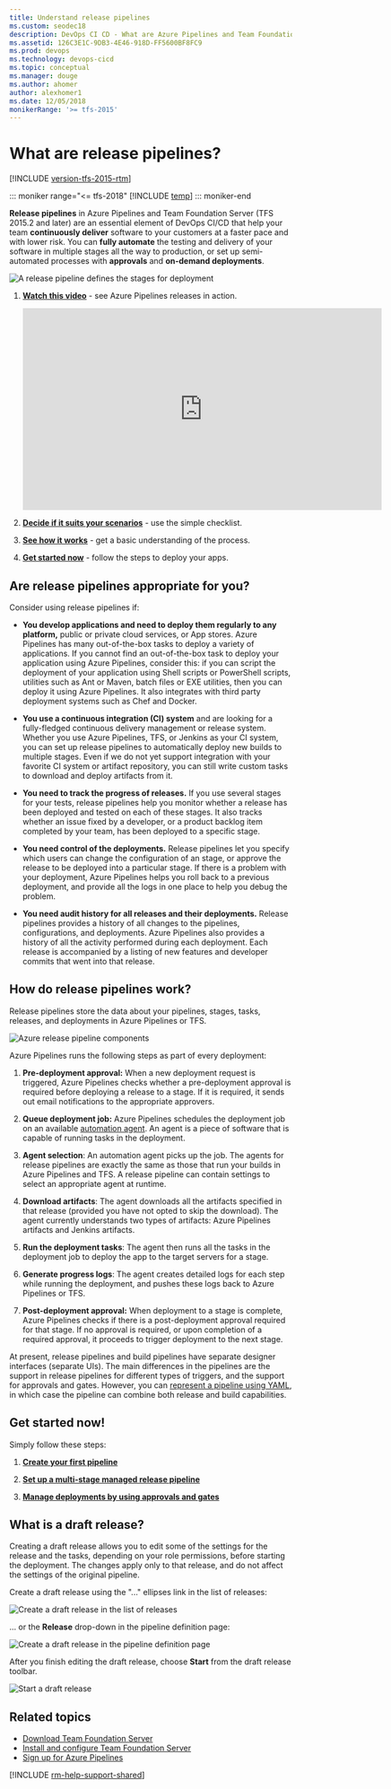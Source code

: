 ```yaml
---
title: Understand release pipelines
ms.custom: seodec18
description: DevOps CI CD - What are Azure Pipelines and Team Foundation Server (TFS) release pipelines?
ms.assetid: 126C3E1C-9DB3-4E46-918D-FF5600BF8FC9
ms.prod: devops
ms.technology: devops-cicd
ms.topic: conceptual
ms.manager: douge
ms.author: ahomer
author: alexhomer1
ms.date: 12/05/2018
monikerRange: '>= tfs-2015'
---
```


# What are release pipelines?

[!INCLUDE [version-tfs-2015-rtm](../_shared/version-tfs-2015-rtm.md)]

::: moniker range="<= tfs-2018"
[!INCLUDE [temp](../_shared/concept-rename-note.md)]
::: moniker-end

**Release pipelines** in Azure Pipelines
and Team Foundation Server (TFS 2015.2 and later) are an essential
element of DevOps CI/CD that help your team **continuously deliver** software
to your customers at a faster pace and with lower risk.
You can **fully automate** the testing and delivery of your software
in multiple stages all the way to production, or set up
semi-automated processes with **approvals** and **on-demand deployments**.

![A release pipeline defines the stages for deployment](_img/what-is-release-management/understand-rm-01.1.png)

1. **[Watch this video](https://www.youtube.com/embed/zSPuRXTeZW8)** - see Azure Pipelines releases in action.

   <iframe width="640" height="360" src="https://www.youtube.com/embed/zSPuRXTeZW8" frameborder="0" allowfullscreen="true"></iframe><p />

1. **[Decide if it suits your scenarios](#isitforyou)** - use the simple checklist.

1. **[See how it works](#howrmworks)** - get a basic understanding of the process.

1. **[Get started now](#getstartednow)** - follow the steps to deploy your apps.

<a name="isitforyou"></a>
## Are release pipelines appropriate for you?

Consider using release pipelines if:

* **You develop applications and need to deploy them regularly to any platform,**
  public or private cloud services, or App stores. Azure Pipelines
  has many out-of-the-box tasks to deploy a variety of applications. If
  you cannot find an out-of-the-box task to deploy your application
  using Azure Pipelines, consider this: if you can script the
  deployment of your application using Shell scripts or PowerShell scripts,
  utilities such as Ant or Maven, batch files or EXE utilities, then
  you can deploy it using Azure Pipelines. It also integrates with third party deployment systems
  such as Chef and Docker.

* **You use a continuous integration (CI) system**
  and are looking for a fully-fledged continuous delivery management or release
  system. Whether you use Azure Pipelines, TFS, or
  Jenkins as your CI system, you can set up release pipelines to
  automatically deploy new builds to multiple stages. Even if
  we do not yet support integration with your favorite CI system or artifact
  repository, you can still write custom tasks to download and
  deploy artifacts from it.

* **You need to track the progress of releases.**
  If you use several stages for your tests, release pipelines
  help you monitor whether a release has been deployed and tested on each
  of these stages. It also tracks whether an issue fixed
  by a developer, or a product backlog item completed by your team, has
  been deployed to a specific stage.

* **You need control of the deployments.**
  Release pipelines let you specify which users can change the
  configuration of an stage, or approve the release to be
  deployed into a particular stage. If there is a problem with
  your deployment, Azure Pipelines helps you roll back to a previous
  deployment, and provide all the logs in one place to help you debug the
  problem.

* **You need audit history for all releases and their deployments.**
  Release pipelines provides a history of all changes to the pipelines,
  configurations, and deployments. Azure Pipelines also provides a history of all the
  activity performed during each deployment. Each release is accompanied
  by a listing of new features and developer commits that went into that
  release.

<a name="howrmworks"></a>
## How do release pipelines work?

Release pipelines store the data about your pipelines,
stages, tasks, releases, and deployments in Azure Pipelines or TFS.

![Azure release pipeline components](_img/what-is-release-management/understand-rm-05.png)

Azure Pipelines runs the following steps as part of every deployment:

1. **Pre-deployment approval:** When a new deployment request is triggered,
   Azure Pipelines checks whether a pre-deployment approval is required
   before deploying a release to a stage. If it is required, it sends
   out email notifications to the appropriate approvers.

1. **Queue deployment job:** Azure Pipelines schedules the deployment job on
   an available [automation agent](../agents/agents.md). An agent is a piece
   of software that is capable of running tasks in the deployment.

1. **Agent selection**: An automation agent picks up the job.
   The agents for release pipelines are exactly the same as those that run your
   builds in Azure Pipelines and TFS. A release pipeline can
   contain settings to select an appropriate agent at runtime.

1. **Download artifacts**: The agent downloads all the artifacts specified
   in that release (provided you have not opted to skip the download). The
   agent currently understands two types of artifacts: Azure Pipelines artifacts
   and Jenkins artifacts.

1. **Run the deployment tasks**: The agent then runs all the tasks in the
   deployment job to deploy the app to the target servers for a stage.

1. **Generate progress logs**: The agent creates detailed logs for each
   step while running the deployment, and pushes these logs back to Azure Pipelines
   or TFS.

1. **Post-deployment approval:** When deployment to a stage is complete,
   Azure Pipelines checks if there is a post-deployment approval required
   for that stage. If no approval is required, or upon completion of
   a required approval, it proceeds to trigger deployment to
   the next stage.

At present, release pipelines and build pipelines have separate designer interfaces
(separate UIs). The main differences in the pipelines are the support in release
pipelines for different types of triggers, and the support for approvals and gates.
However, you can [represent a pipeline using YAML](../get-started-yaml.md), in which case the
pipeline can combine both release and build capabilities. 

<a name="getstartednow"></a>
## Get started now!

Simply follow these steps:

1. **[Create your first pipeline](../get-started-yaml.md)**

1. **[Set up a multi-stage managed release pipeline](define-multistage-release-process.md)**
    
1. **[Manage deployments by using approvals and gates](deploy-using-approvals.md)**

<a name="draftrelease"></a>
## What is a draft release?

Creating a draft release allows you to edit some of the settings for the release and the tasks,
depending on your role permissions, before starting the deployment.
The changes apply only to that release, and do not affect the settings of the original pipeline.

Create a draft release using the "..." ellipses link in the list of releases:

![Create a draft release in the list of releases](_img/what-is-release-management/draft-release.png)

... or the **Release** drop-down in the pipeline definition page: 

![Create a draft release in the pipeline definition page](_img/what-is-release-management/new-draft-release.png)

After you finish editing the draft release, choose **Start** from the draft release toolbar. 

![Start a draft release](_img/what-is-release-management/start-draft.png)

## Related topics

* [Download Team Foundation Server](https://visualstudio.microsoft.com/products/tfs-overview-vs)
* [Install and configure Team Foundation Server](/tfs/server/install/get-started)
* [Sign up for Azure Pipelines](https://visualstudio.microsoft.com/products/visual-studio-team-services-vs)

[!INCLUDE [rm-help-support-shared](../_shared/rm-help-support-shared.md)]

